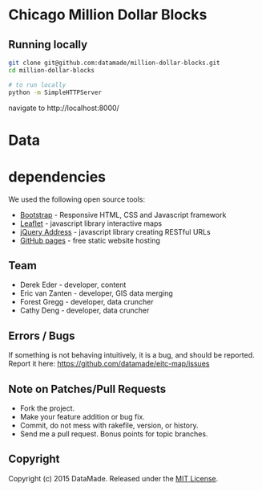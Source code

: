 # Chicago Million Dollar Blocks

## Running locally

``` bash
git clone git@github.com:datamade/million-dollar-blocks.git
cd million-dollar-blocks

# to run locally
python -m SimpleHTTPServer
```

navigate to http://localhost:8000/

# Data

# dependencies
We used the following open source tools:

* [Bootstrap](http://getbootstrap.com/) - Responsive HTML, CSS and Javascript framework
* [Leaflet](http://leafletjs.com/) - javascript library interactive maps
* [jQuery Address](https://github.com/asual/jquery-address) - javascript library creating RESTful URLs
* [GitHub pages](https://pages.github.com/) - free static website hosting

## Team

* Derek Eder - developer, content
* Eric van Zanten - developer, GIS data merging
* Forest Gregg - developer, data cruncher
* Cathy Deng - developer, data cruncher 

## Errors / Bugs

If something is not behaving intuitively, it is a bug, and should be reported.
Report it here: https://github.com/datamade/eitc-map/issues

## Note on Patches/Pull Requests
 
* Fork the project.
* Make your feature addition or bug fix.
* Commit, do not mess with rakefile, version, or history.
* Send me a pull request. Bonus points for topic branches.

## Copyright

Copyright (c) 2015 DataMade. Released under the [MIT License](https://github.com/datamade/million-dollar-blocks/blob/master/LICENSE).
